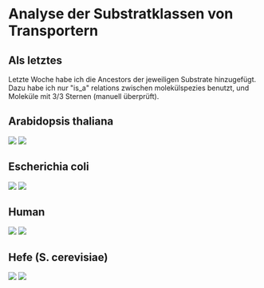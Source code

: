 # Analyse der Substratklassen von Transportern

## Als letztes

Letzte Woche habe ich die Ancestors der jeweiligen Substrate hinzugefügt. Dazu habe ich nur "is_a" relations zwischen molekülspezies benutzt, und Moleküle mit 3/3 Sternen (manuell überprüft).

## Arabidopsis thaliana

![](../plots/heatmap_athaliana.png)
![](../plots/graph_athaliana.png)

## Escherichia coli

![](../plots/heatmap_ecoli.png)
![](../plots/graph_ecoli.png)

## Human

![](../plots/heatmap_human.png)
![](../plots/graph_human.png)

## Hefe (S. cerevisiae)

![](../plots/heatmap_yeast.png)
![](../plots/graph_yeast.png)